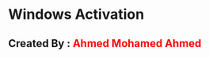<style>
  span{
    color : red;
  }
</style>

<h1>Windows Activation</h1>
<h2>Created By : <span>Ahmed Mohamed Ahmed</span></h2>
